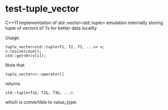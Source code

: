 test-tuple_vector
=================

C++11 implementation of std::vector&lt;std::tuple> emulation internally storing tuple of vectors of Ts for better data locality

Usage:

    tuple_vector<std::tuple<T1, T2, T3, ...>> v;
    v.resize(count);
    std::get<0>(v[i]);
    
Note that

    tuple_vector<>::operator[]

returns

    std::tuple<T1&, T2&, T3&, ...>
    
which is convertible to value_type.
